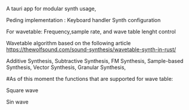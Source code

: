A tauri app for modular synth usage, 

Peding implementation :
Keyboard handler
Synth configuration

For wavetable: Frequency,sample rate, and wave table lenght control

Wavetable algorithm based on the following article https://thewolfsound.com/sound-synthesis/wavetable-synth-in-rust/

Additive Synthesis,
Subtractive Synthesis,
FM Synthesis,
Sample-based Synthesis,
Vector Synthesis,
Granular Synthesis,

#As of this moment the functions that are supported for wave table:

Square wave

Sin wave
